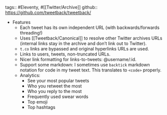 ---
---

tags:: #Eleventy, #[[Twitter/Archive]]
github:: https://github.com/tweetback/tweetback/

- Features
	- Each tweet has its own independent URL (with backwards/forwards threading!)
	- Uses [[Tweetback/Canonical]] to resolve other Twitter archives URLs (internal links stay in the archive and don’t link out to Twitter).
	- `t.co` links are bypassed and original hyperlinks URLs are used.
	- Links to users, tweets, non-truncated URLs.
	- Nicer link formatting for links-to-tweets: @username/:id.
	- Support some markdown: I sometimes use `backtick` markdown notation for code in my tweet text. This translates to `<code>` properly.
	- Analytics:
		- See your most popular tweets
		- Who you retweet the most
		- Who you reply to the most
		- Frequently used swear words
		- Top emoji
		- Top hashtags